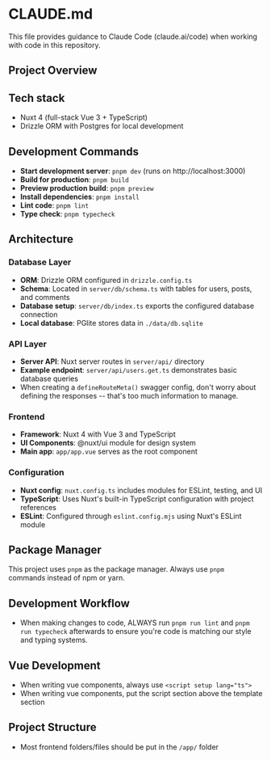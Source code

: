 # CLAUDE.md

This file provides guidance to Claude Code (claude.ai/code) when working with code in this repository.

## Project Overview

## Tech stack

- Nuxt 4 (full-stack Vue 3 + TypeScript)
- Drizzle ORM with Postgres for local development

## Development Commands

- **Start development server**: `pnpm dev` (runs on http://localhost:3000)
- **Build for production**: `pnpm build`
- **Preview production build**: `pnpm preview`
- **Install dependencies**: `pnpm install`
- **Lint code**: `pnpm lint`
- **Type check**: `pnpm typecheck`

## Architecture

### Database Layer

- **ORM**: Drizzle ORM configured in `drizzle.config.ts`
- **Schema**: Located in `server/db/schema.ts` with tables for users, posts, and comments
- **Database setup**: `server/db/index.ts` exports the configured database connection
- **Local database**: PGlite stores data in `./data/db.sqlite`

### API Layer

- **Server API**: Nuxt server routes in `server/api/` directory
- **Example endpoint**: `server/api/users.get.ts` demonstrates basic database queries
- When creating a `defineRouteMeta()` swagger config, don't worry about defining the responses -- that's too much information to manage.

### Frontend

- **Framework**: Nuxt 4 with Vue 3 and TypeScript
- **UI Components**: @nuxt/ui module for design system
- **Main app**: `app/app.vue` serves as the root component

### Configuration

- **Nuxt config**: `nuxt.config.ts` includes modules for ESLint, testing, and UI
- **TypeScript**: Uses Nuxt's built-in TypeScript configuration with project references
- **ESLint**: Configured through `eslint.config.mjs` using Nuxt's ESLint module

## Package Manager

This project uses `pnpm` as the package manager. Always use `pnpm` commands instead of npm or yarn.

## Development Workflow

- When making changes to code, ALWAYS run `pnpm run lint` and `pnpm run typecheck` afterwards to ensure you're code is matching our style and typing systems.

## Vue Development

- When writing vue components, always use `<script setup lang="ts">`
- When writing vue components, put the script section above the template section

## Project Structure

- Most frontend folders/files should be put in the `/app/` folder
